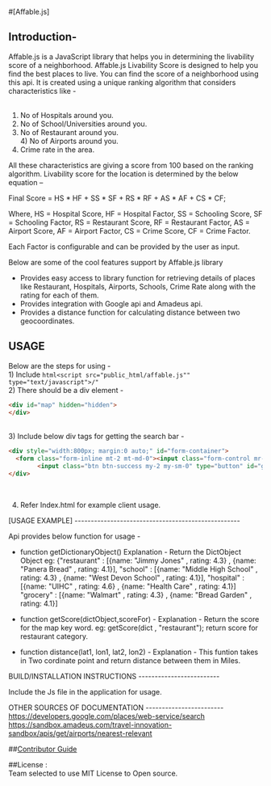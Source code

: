 #[Affable.js]

## Introduction- 

Affable.js is a JavaScript library that helps you in determining the livability score of a neighborhood. Affable.js Livability Score is designed to help you find the best places to live. You can find the score of a neighborhood using this api. 
It is created using a unique ranking algorithm that considers characteristics like -<br /><br />
1)	No of Hospitals around you. <br />
2)	No of School/Universities around you.<br />
3)	No of Restaurant around you.<br />4)	No of Airports around you.<br />
5)	Crime rate in the area.<br />

All these characteristics are giving a score from 100 based on the ranking algorithm. Livability score for the location is determined by the below equation – <br />

Final Score = HS * HF + SS * SF + RS * RF + AS * AF + CS * CF;<br />

Where, 
HS = Hospital Score, HF = Hospital Factor, SS = Schooling Score, SF = Schooling Factor, RS = Restaurant Score, RF = Restaurant Factor, AS = Airport Score, AF = Airport Factor, CS = Crime Score, CF = Crime Factor.<br/>

Each Factor is configurable and can be provided by the user as input.

Below are some of the cool features support by Affable.js library 
*	Provides easy access to library function for retrieving details of places like Restaurant, Hospitals, Airports, Schools, Crime Rate along with the rating for each of them. 
*	Provides integration with Google api and Amadeus api. 
*	Provides a distance function for calculating distance between two geocoordinates.


## USAGE

Below are the steps for using - <br/>1) Include ```html<script src="public_html/affable.js"" type="text/javascript">/"``` <br/>2) There should be a div element -
```html
<div id="map" hidden="hidden">
</div>
```
<br/>
 3) Include below div tags for getting the search bar - <br/>


```html
<div style="width:800px; margin:0 auto;" id="form-container">
  <form class="form-inline mt-2 mt-md-0"><input class="form-control mr-sm-2 expand" type="text" id="autocomplete" placeholder="Enter your address" onblur="getLatLong()" style="width:500px;">
        <input class="btn btn-success my-2 my-sm-0" type="button" id="generate" onclick="generate1()" value="Search"></form>
</div>
```
<br/>

4) Refer Index.html for example client usage.<br/>

[USAGE EXAMPLE] ---------------------------------------------------<br/>

Api provides below function for usage -<br/>

* function getDictionaryObject() Explanation - Return the DictObject Object eg: {"restaurant" : [{name: "Jimmy Jones" , rating: 4.3} , {name: "Panera Bread" , rating: 4.1}], "school" : [{name: "Middle High School" , rating: 4.3} , {name: "West Devon School" , rating: 4.1}], "hospital" : [{name: "UIHC" , rating: 4.6} , {name: "Health Care" , rating: 4.1}] "grocery" : [{name: "Walmart" , rating: 4.3} , {name: "Bread Garden" , rating: 4.1}]

* function getScore(dictObject,scoreFor) - Explanation - Return the score for the map key word. eg: getScore(dict , "restaurant"); return score for restaurant category.

* function distance(lat1, lon1, lat2, lon2) - Explanation - This funtion takes in Two cordinate point and return distance between them in Miles.

BUILD/INSTALLATION INSTRUCTIONS -------------------------<br/>

Include the Js file in the application for usage.<br/>



OTHER SOURCES OF DOCUMENTATION ------------------------<br/>
https://developers.google.com/places/web-service/search<br/>
https://sandbox.amadeus.com/travel-innovation-sandbox/apis/get/airports/nearest-relevant


##[Contributor Guide](./CONTRIBUTING.md)<br/>



##License :<br/>
Team selected to use MIT License to Open source.<br/>
